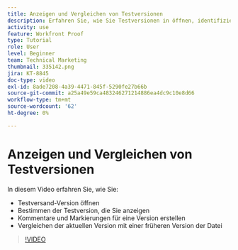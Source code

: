 ```yaml
---
title: Anzeigen und Vergleichen von Testversionen
description: Erfahren Sie, wie Sie Testversionen in öffnen, identifizieren, markieren, kommentieren und vergleichen [!DNL  Workfront].
activity: use
feature: Workfront Proof
type: Tutorial
role: User
level: Beginner
team: Technical Marketing
thumbnail: 335142.png
jira: KT-8845
doc-type: video
exl-id: 8ade7208-4a39-4471-845f-5290fe27b66b
source-git-commit: a25a49e59ca483246271214886ea4dc9c10e8d66
workflow-type: tm+mt
source-wordcount: '62'
ht-degree: 0%

---
```


# Anzeigen und Vergleichen von Testversionen

In diesem Video erfahren Sie, wie Sie:

* Testversand-Version öffnen
* Bestimmen der Testversion, die Sie anzeigen
* Kommentare und Markierungen für eine Version erstellen
* Vergleichen der aktuellen Version mit einer früheren Version der Datei

>[!VIDEO](https://video.tv.adobe.com/v/335142/?quality=12&learn=on)

<!--
## Learn more
* Compare proofs
-->
